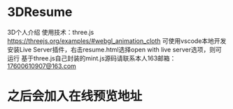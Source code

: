 # 3DResume
3D个人介绍
使用技术：three.js https://threejs.org/examples/#webgl_animation_cloth
可使用vscode本地开发
安装Live Server插件，右击resume.html选择open with live server选项，则可运行
基于three.js自己封装的mint.js源码请联系本人163邮箱：17600610907@163.com

# 之后会加入在线预览地址  

